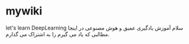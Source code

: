 # mywiki
let's learn DeepLearning
سلام 
آموزش یادگیری عمیق و هوش مصنوعی
در اینجا مطالبی که یاد می گیرم را به اشتراک می گذارم.
